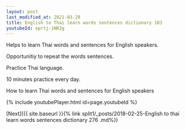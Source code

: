 ```yaml
---
layout: post
last_modified_at: 2021-03-29
title: English to Thai learn words sentences dictionary 103 
youtubeId: eprtj-1NR2g
---
```

 
 
Helps to learn Thai words and sentences for English speakers.

Opportunitiy to repeat the words sentences. 

Practice Thai language. 
 
10 minutes practice every day. 
 
How to learn Thai words and sentences for English speakers 
 
{% include youtubePlayer.html id=page.youtubeId %}
 
 
[Next]({{ site.baseurl }}{% link  split1/_posts/2018-02-25-English to thai learn words sentences dictionary 276 .md%})
 
